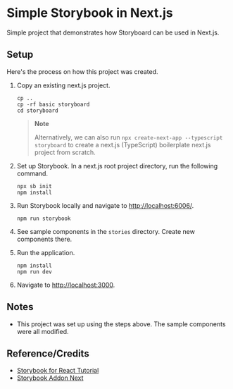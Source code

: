 # Simple Storybook in Next.js

Simple project that demonstrates how Storyboard can be used in Next.js.

## Setup

Here's the process on how this project was created.

1. Copy an existing next.js project.

   ```shell
   cp ..
   cp -rf basic storyboard
   cd storyboard
   ```
   
   > **Note**
   > 
   > Alternatively, we can also run `npx create-next-app --typescript storyboard` to create a next.js (TypeScript) boilerplate next.js project from scratch.


1. Set up Storybook. In a next.js root project directory, run the following command.

   ```shell
   npx sb init
   npm install
   ```

1. Run Storybook locally and navigate to <http://localhost:6006/>.

   ```shell
   npm run storybook
   ```
   
1. See sample components in the `stories` directory. Create new components there.

1. Run the application.

   ```shell
   npm install
   npm run dev
   ```

1. Navigate to <http://localhost:3000>.

## Notes

* This project was set up using the steps above. The sample components were all modified.

## Reference/Credits

* [Storybook for React Tutorial](https://storybook.js.org/tutorials/intro-to-storybook/react/en/get-started/)
* [Storybook Addon Next](https://storybook.js.org/addons/storybook-addon-next)
